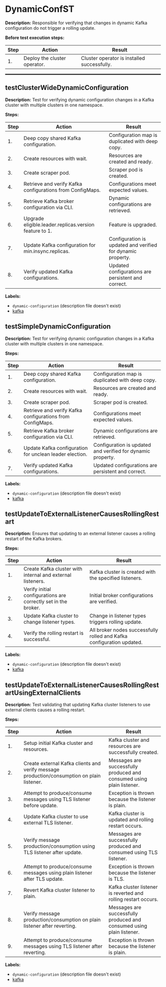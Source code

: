 # DynamicConfST

**Description:** Responsible for verifying that changes in dynamic Kafka configuration do not trigger a rolling update.

**Before test execution steps:**

| Step | Action | Result |
| - | - | - |
| 1. | Deploy the cluster operator. | Cluster operator is installed successfully. |

<hr style="border:1px solid">

## testClusterWideDynamicConfiguration

**Description:** Test for verifying dynamic configuration changes in a Kafka cluster with multiple clusters in one namespace.

**Steps:**

| Step | Action | Result |
| - | - | - |
| 1. | Deep copy shared Kafka configuration. | Configuration map is duplicated with deep copy. |
| 2. | Create resources with wait. | Resources are created and ready. |
| 3. | Create scraper pod. | Scraper pod is created. |
| 4. | Retrieve and verify Kafka configurations from ConfigMaps. | Configurations meet expected values. |
| 5. | Retrieve Kafka broker configuration via CLI. | Dynamic configurations are retrieved. |
| 6. | Upgrade eligible.leader.replicas.version feature to 1. | Feature is upgraded. |
| 7. | Update Kafka configuration for min.insync.replicas. | Configuration is updated and verified for dynamic property. |
| 8. | Verify updated Kafka configurations. | Updated configurations are persistent and correct. |

**Labels:**

* `dynamic-configuration` (description file doesn't exist)
* [kafka](labels/kafka.md)


## testSimpleDynamicConfiguration

**Description:** Test for verifying dynamic configuration changes in a Kafka cluster with multiple clusters in one namespace.

**Steps:**

| Step | Action | Result |
| - | - | - |
| 1. | Deep copy shared Kafka configuration. | Configuration map is duplicated with deep copy. |
| 2. | Create resources with wait. | Resources are created and ready. |
| 3. | Create scraper pod. | Scraper pod is created. |
| 4. | Retrieve and verify Kafka configurations from ConfigMaps. | Configurations meet expected values. |
| 5. | Retrieve Kafka broker configuration via CLI. | Dynamic configurations are retrieved. |
| 6. | Update Kafka configuration for unclean leader election. | Configuration is updated and verified for dynamic property. |
| 7. | Verify updated Kafka configurations. | Updated configurations are persistent and correct. |

**Labels:**

* `dynamic-configuration` (description file doesn't exist)
* [kafka](labels/kafka.md)


## testUpdateToExternalListenerCausesRollingRestart

**Description:** Ensures that updating to an external listener causes a rolling restart of the Kafka brokers.

**Steps:**

| Step | Action | Result |
| - | - | - |
| 1. | Create Kafka cluster with internal and external listeners. | Kafka cluster is created with the specified listeners. |
| 2. | Verify initial configurations are correctly set in the broker. | Initial broker configurations are verified. |
| 3. | Update Kafka cluster to change listener types. | Change in listener types triggers rolling update. |
| 4. | Verify the rolling restart is successful. | All broker nodes successfully rolled and Kafka configuration updated. |

**Labels:**

* `dynamic-configuration` (description file doesn't exist)
* [kafka](labels/kafka.md)


## testUpdateToExternalListenerCausesRollingRestartUsingExternalClients

**Description:** Test validating that updating Kafka cluster listeners to use external clients causes a rolling restart.

**Steps:**

| Step | Action | Result |
| - | - | - |
| 1. | Setup initial Kafka cluster and resources. | Kafka cluster and resources are successfully created. |
| 2. | Create external Kafka clients and verify message production/consumption on plain listener. | Messages are successfully produced and consumed using plain listener. |
| 3. | Attempt to produce/consume messages using TLS listener before update. | Exception is thrown because the listener is plain. |
| 4. | Update Kafka cluster to use external TLS listener. | Kafka cluster is updated and rolling restart occurs. |
| 5. | Verify message production/consumption using TLS listener after update. | Messages are successfully produced and consumed using TLS listener. |
| 6. | Attempt to produce/consume messages using plain listener after TLS update. | Exception is thrown because the listener is TLS. |
| 7. | Revert Kafka cluster listener to plain. | Kafka cluster listener is reverted and rolling restart occurs. |
| 8. | Verify message production/consumption on plain listener after reverting. | Messages are successfully produced and consumed using plain listener. |
| 9. | Attempt to produce/consume messages using TLS listener after reverting. | Exception is thrown because the listener is plain. |

**Labels:**

* `dynamic-configuration` (description file doesn't exist)
* [kafka](labels/kafka.md)

